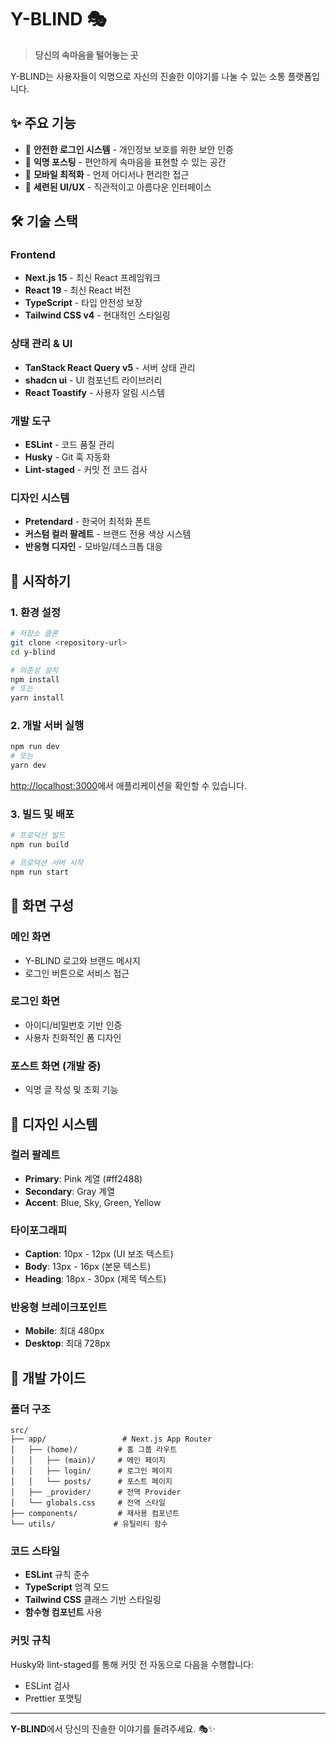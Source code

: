 # Y-BLIND 🎭

> **당신의 속마음을 털어놓는 곳**

Y-BLIND는 사용자들이 익명으로 자신의 진솔한 이야기를 나눌 수 있는 소통 플랫폼입니다.

## ✨ 주요 기능

- 🔐 **안전한 로그인 시스템** - 개인정보 보호를 위한 보안 인증
- 📝 **익명 포스팅** - 편안하게 속마음을 표현할 수 있는 공간
- 📱 **모바일 최적화** - 언제 어디서나 편리한 접근
- 🎨 **세련된 UI/UX** - 직관적이고 아름다운 인터페이스

## 🛠 기술 스택

### Frontend

- **Next.js 15** - 최신 React 프레임워크
- **React 19** - 최신 React 버전
- **TypeScript** - 타입 안전성 보장
- **Tailwind CSS v4** - 현대적인 스타일링

### 상태 관리 & UI

- **TanStack React Query v5** - 서버 상태 관리
- **shadcn ui** - UI 컴포넌트 라이브러리
- **React Toastify** - 사용자 알림 시스템

### 개발 도구

- **ESLint** - 코드 품질 관리
- **Husky** - Git 훅 자동화
- **Lint-staged** - 커밋 전 코드 검사

### 디자인 시스템

- **Pretendard** - 한국어 최적화 폰트
- **커스텀 컬러 팔레트** - 브랜드 전용 색상 시스템
- **반응형 디자인** - 모바일/데스크톱 대응

## 🚀 시작하기

### 1. 환경 설정

```bash
# 저장소 클론
git clone <repository-url>
cd y-blind

# 의존성 설치
npm install
# 또는
yarn install
```

### 2. 개발 서버 실행

```bash
npm run dev
# 또는
yarn dev
```

[http://localhost:3000](http://localhost:3000)에서 애플리케이션을 확인할 수 있습니다.

### 3. 빌드 및 배포

```bash
# 프로덕션 빌드
npm run build

# 프로덕션 서버 시작
npm run start
```

## 📱 화면 구성

### 메인 화면

- Y-BLIND 로고와 브랜드 메시지
- 로그인 버튼으로 서비스 접근

### 로그인 화면

- 아이디/비밀번호 기반 인증
- 사용자 친화적인 폼 디자인

### 포스트 화면 (개발 중)

- 익명 글 작성 및 조회 기능

## 🎨 디자인 시스템

### 컬러 팔레트

- **Primary**: Pink 계열 (#ff2488)
- **Secondary**: Gray 계열
- **Accent**: Blue, Sky, Green, Yellow

### 타이포그래피

- **Caption**: 10px - 12px (UI 보조 텍스트)
- **Body**: 13px - 16px (본문 텍스트)
- **Heading**: 18px - 30px (제목 텍스트)

### 반응형 브레이크포인트

- **Mobile**: 최대 480px
- **Desktop**: 최대 728px

## 🔧 개발 가이드

### 폴더 구조

```
src/
├── app/                 # Next.js App Router
│   ├── (home)/         # 홈 그룹 라우트
│   │   ├── (main)/     # 메인 페이지
│   │   ├── login/      # 로그인 페이지
│   │   └── posts/      # 포스트 페이지
│   ├── _provider/      # 전역 Provider
│   └── globals.css     # 전역 스타일
├── components/         # 재사용 컴포넌트
└── utils/             # 유틸리티 함수
```

### 코드 스타일

- **ESLint** 규칙 준수
- **TypeScript** 엄격 모드
- **Tailwind CSS** 클래스 기반 스타일링
- **함수형 컴포넌트** 사용

### 커밋 규칙

Husky와 lint-staged를 통해 커밋 전 자동으로 다음을 수행합니다:

- ESLint 검사
- Prettier 포맷팅

---

**Y-BLIND**에서 당신의 진솔한 이야기를 들려주세요. 🎭✨
